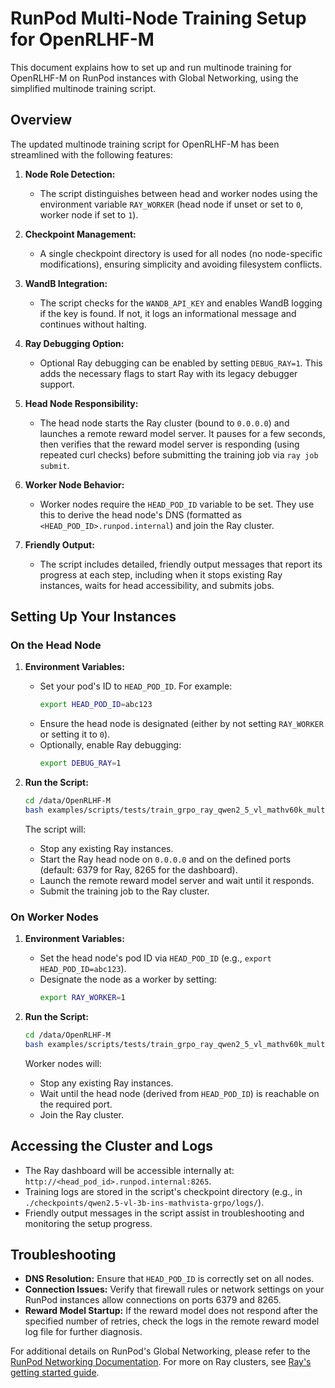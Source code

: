 # RunPod Multi-Node Training Setup for OpenRLHF-M

This document explains how to set up and run multinode training for OpenRLHF-M on RunPod instances with Global Networking, using the simplified multinode training script.

## Overview

The updated multinode training script for OpenRLHF-M has been streamlined with the following features:

1. **Node Role Detection:**
   - The script distinguishes between head and worker nodes using the environment variable `RAY_WORKER` (head node if unset or set to `0`, worker node if set to `1`).

2. **Checkpoint Management:**
   - A single checkpoint directory is used for all nodes (no node-specific modifications), ensuring simplicity and avoiding filesystem conflicts.

3. **WandB Integration:**
   - The script checks for the `WANDB_API_KEY` and enables WandB logging if the key is found. If not, it logs an informational message and continues without halting.

4. **Ray Debugging Option:**
   - Optional Ray debugging can be enabled by setting `DEBUG_RAY=1`. This adds the necessary flags to start Ray with its legacy debugger support.

5. **Head Node Responsibility:**
   - The head node starts the Ray cluster (bound to `0.0.0.0`) and launches a remote reward model server. It pauses for a few seconds, then verifies that the reward model server is responding (using repeated curl checks) before submitting the training job via `ray job submit`.

6. **Worker Node Behavior:**
   - Worker nodes require the `HEAD_POD_ID` variable to be set. They use this to derive the head node's DNS (formatted as `<HEAD_POD_ID>.runpod.internal`) and join the Ray cluster.

7. **Friendly Output:**
   - The script includes detailed, friendly output messages that report its progress at each step, including when it stops existing Ray instances, waits for head accessibility, and submits jobs.

## Setting Up Your Instances

### On the Head Node

1. **Environment Variables:**
   - Set your pod's ID to `HEAD_POD_ID`. For example:
     ```bash
     export HEAD_POD_ID=abc123
     ```
   - Ensure the head node is designated (either by not setting `RAY_WORKER` or setting it to `0`).
   - Optionally, enable Ray debugging:
     ```bash
     export DEBUG_RAY=1
     ```

2. **Run the Script:**
   ```bash
   cd /data/OpenRLHF-M
   bash examples/scripts/tests/train_grpo_ray_qwen2_5_vl_mathv60k_multinode.sh
   ```

   The script will:
   - Stop any existing Ray instances.
   - Start the Ray head node on `0.0.0.0` and on the defined ports (default: 6379 for Ray, 8265 for the dashboard).
   - Launch the remote reward model server and wait until it responds.
   - Submit the training job to the Ray cluster.

### On Worker Nodes

1. **Environment Variables:**
   - Set the head node's pod ID via `HEAD_POD_ID` (e.g., `export HEAD_POD_ID=abc123`).
   - Designate the node as a worker by setting:
     ```bash
     export RAY_WORKER=1
     ```

2. **Run the Script:**
   ```bash
   cd /data/OpenRLHF-M
   bash examples/scripts/tests/train_grpo_ray_qwen2_5_vl_mathv60k_multinode.sh
   ```

   Worker nodes will:
   - Stop any existing Ray instances.
   - Wait until the head node (derived from `HEAD_POD_ID`) is reachable on the required port.
   - Join the Ray cluster.



## Accessing the Cluster and Logs

- The Ray dashboard will be accessible internally at: `http://<head_pod_id>.runpod.internal:8265`.
- Training logs are stored in the script's checkpoint directory (e.g., in `./checkpoints/qwen2.5-vl-3b-ins-mathvista-grpo/logs/`).
- Friendly output messages in the script assist in troubleshooting and monitoring the setup progress.

## Troubleshooting

* **DNS Resolution:** Ensure that `HEAD_POD_ID` is correctly set on all nodes.
* **Connection Issues:** Verify that firewall rules or network settings on your RunPod instances allow connections on ports 6379 and 8265.
* **Reward Model Startup:** If the reward model does not respond after the specified number of retries, check the logs in the remote reward model log file for further diagnosis.

For additional details on RunPod's Global Networking, please refer to the [RunPod Networking Documentation](https://docs.runpod.io/pods/networking). For more on Ray clusters, see [Ray's getting started guide](https://docs.ray.io/en/latest/cluster/getting-started.html).
